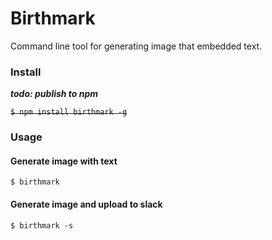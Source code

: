 Birthmark
====
Command line tool for generating image that embedded text.

### Install
***todo: publish to npm***

~~`$ npm install birthmark -g`~~

### Usage
#### Generate image with text
`$ birthmark`

#### Generate image and upload to slack
`$ birthmark -s`

